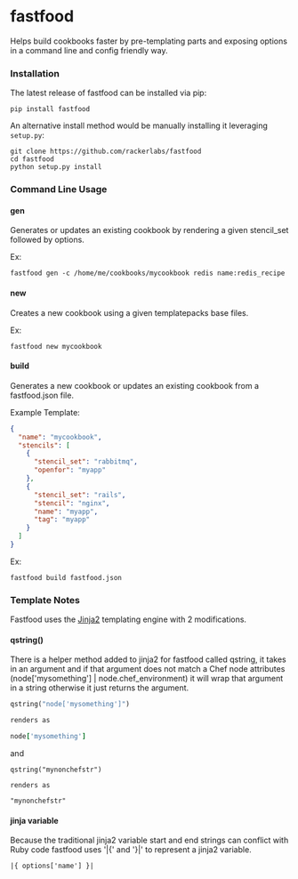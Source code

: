 fastfood
========

Helps build cookbooks faster by pre-templating parts and exposing
options in a command line and config friendly way.

### Installation
The latest release of fastfood can be installed via pip:
```
pip install fastfood
```
An alternative install method would be manually installing it leveraging
`setup.py`:

```
git clone https://github.com/rackerlabs/fastfood
cd fastfood
python setup.py install
```

### Command Line Usage

#### gen
Generates or updates an existing cookbook by rendering a given stencil_set
followed by options.

Ex:
```
fastfood gen -c /home/me/cookbooks/mycookbook redis name:redis_recipe
```

#### new
Creates a new cookbook using a given templatepacks base files.

Ex:
```
fastfood new mycookbook
```

#### build
Generates a new cookbook or updates an existing cookbook from a fastfood.json
file.

Example Template:
```json
{
  "name": "mycookbook",
  "stencils": [
    {
      "stencil_set": "rabbitmq",
      "openfor": "myapp"
    },
    {
      "stencil_set": "rails",
      "stencil": "nginx",
      "name": "myapp",
      "tag": "myapp"
    }
  ]
}
```

Ex:
```
fastfood build fastfood.json
```

### Template Notes
Fastfood uses the [Jinja2](http://jinja.pocoo.org/) templating engine with
2 modifications.

#### qstring()
There is a helper method added to jinja2 for fastfood called qstring, it
takes in an argument and if that argument does not match a Chef node
attributes (node['mysomething'] | node.chef_environment) it will wrap that argument
in a string otherwise it just returns the argument.

```ruby
qstring("node['mysomething']")

renders as

node['mysomething']
```

and

```
qstring("mynonchefstr")

renders as

"mynonchefstr"
```

#### jinja variable
Because the traditional jinja2 variable start and end strings can conflict
with Ruby code fastfood uses '|{' and '}|' to represent a jinja2 variable.

```
|{ options['name'] }|
```
